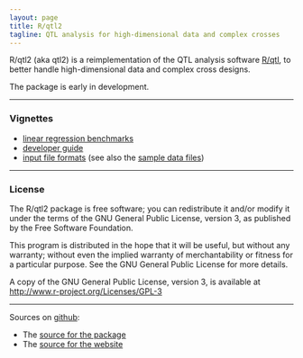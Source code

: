 ```yaml
---
layout: page
title: R/qtl2
tagline: QTL analysis for high-dimensional data and complex crosses
---
```


R/qtl2 (aka qtl2) is a reimplementation of the QTL analysis software
[R/qtl](http://www.rqtl.org), to better handle high-dimensional data
and complex cross designs.

The package is early in development.

---

### Vignettes

- [linear regression benchmarks](assets/vignettes/linreg_benchmarks.html)
- [developer guide](assets/vignettes/developer.html)
- [input file formats](assets/vignettes/input_files.html)
  (see also the [sample data files](pages/sampledata.html))

---

### License

The R/qtl2 package is free software; you can redistribute it
and/or modify it under the terms of the GNU General Public License,
version 3, as published by the Free Software Foundation.

This program is distributed in the hope that it will be useful, but
without any warranty; without even the implied warranty of
merchantability or fitness for a particular purpose.  See the GNU
General Public License for more details.

A copy of the GNU General Public License, version 3, is available at
<http://www.r-project.org/Licenses/GPL-3>

---

Sources on [github](http://github.com):

- The [source for the package](https://github.com/kbroman/qtl2/tree/master)
- The [source for the website](https://github.com/kbroman/qtl2/tree/gh-pages)
